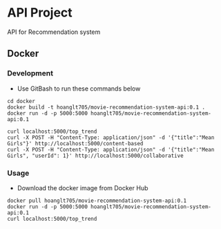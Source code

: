 # API Project

API for Recommendation system

## Docker

### Development

- Use GitBash to run these commands below 

```
cd docker
docker build -t hoanglt705/movie-recommendation-system-api:0.1 .
docker run -d -p 5000:5000 hoanglt705/movie-recommendation-system-api:0.1

curl localhost:5000/top_trend
curl -X POST -H "Content-Type: application/json" -d '{"title":"Mean Girls"}' http://localhost:5000/content-based
curl -X POST -H "Content-Type: application/json" -d '{"title":"Mean Girls", "userId": 1}' http://localhost:5000/collaborative
```

### Usage

- Download the docker image from Docker Hub

```
docker pull hoanglt705/movie-recommendation-system-api:0.1
docker run -d -p 5000:5000 hoanglt705/movie-recommendation-system-api:0.1
curl localhost:5000/top_trend
```
